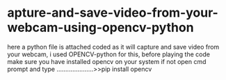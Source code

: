 # apture-and-save-video-from-your-webcam-using-opencv-python
here a python file is attached coded as it will capture and save video from your webcam, i used OPENCV-python for this, before playing the code make sure you have installed opencv on your system if not open cmd prompt and type .....................>>pip install opencv
